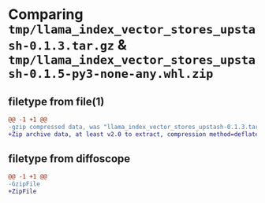 # Comparing `tmp/llama_index_vector_stores_upstash-0.1.3.tar.gz` & `tmp/llama_index_vector_stores_upstash-0.1.5-py3-none-any.whl.zip`

## filetype from file(1)

```diff
@@ -1 +1 @@
-gzip compressed data, was "llama_index_vector_stores_upstash-0.1.3.tar", max compression
+Zip archive data, at least v2.0 to extract, compression method=deflate
```

## filetype from diffoscope

```diff
@@ -1 +1 @@
-GzipFile
+ZipFile
```

